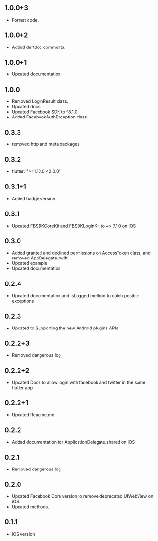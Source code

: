 ## 1.0.0+3
- Format code.

## 1.0.0+2
- Added dartdoc comments.


## 1.0.0+1
- Updated documentation.

## 1.0.0
- Removed LoginResult class.
- Updated docs.
- Updated Facebook SDK to ^8.1.0
- Added FacebookAuthException class.

## 0.3.3
- removed http and meta packages

## 0.3.2
- flutter: ">=1.10.0 <2.0.0"

## 0.3.1+1
- Added badge version

## 0.3.1
- Updated FBSDKCoreKit and FBSDKLoginKit to ~> 7.1.0 on iOS

## 0.3.0
- Added granted and declined permissions on AccessToken class, and removed AppDelegate.swift
- Updated example
- Updated documentation

## 0.2.4
- Updated documentation and isLogged method to catch posible exceptions 

## 0.2.3
- Updated to Supporting the new Android plugins APIs 

## 0.2.2+3
- Removed dangerous log 

## 0.2.2+2
- Updated Docs to allow login with facebook and twitter in the same flutter app

## 0.2.2+1
- Updated Readme.md

## 0.2.2
- Added documentation for ApplicationDelegate.shared on iOS

## 0.2.1
- Removed dangerous log

## 0.2.0
- Updated Facebook Core version to remove deprecated UIWebView on iOS.
- Updated methods.


## 0.1.1
- iOS version
